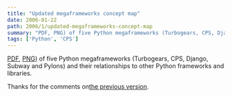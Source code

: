 ```yaml
---
title: "Updated megaframeworks concept map"
date: 2006-01-22
path: 2006/1/updated-megaframeworks-concept-map
summary: "PDF, PNG) of five Python megaframeworks (Turbogears, CPS, Django, Subway and Pylons) and their relationships to other Python frameworks and libraries."
tags: ['Python', 'CPS']
---
```


<a href="/assets/pdf/megaframeworks-v2.pdf">PDF</a>, <a href="/images/megaframeworks-v2.png">PNG</a>) of five Python megaframeworks (Turbogears, CPS, Django, Subway and Pylons) and their relationships to other Python frameworks and libraries.

Thanks for the comments on<a href="/blog/2006-01-13-python-megaframeworks/">the previous version</a>. 

